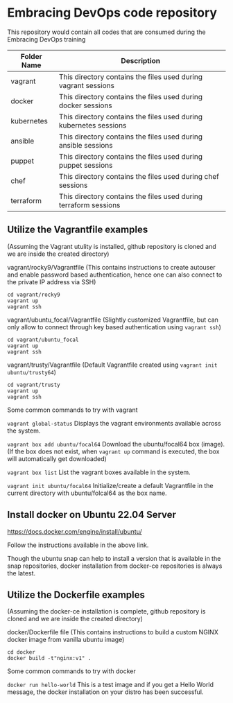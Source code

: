 # Embracing DevOps code repository
This repository would contain all codes that are consumed during the Embracing DevOps training

| Folder Name | Description                                                    |
| ------------------------- | ------------------------------------------------ |
| vagrant     | This directory contains the files used during vagrant sessions |
| docker      | This directory contains the files used during docker sessions |
| kubernetes  | This directory contains the files used during kubernetes sessions |
| ansible     | This directory contains the files used during ansible sessions |
| puppet      | This directory contains the files used during puppet sessions |
| chef        | This directory contains the files used during chef sessions |
| terraform   | This directory contains the files used during terraform sessions |

## Utilize the Vagrantfile examples
(Assuming the Vagrant utulity is installed, github repository is cloned and we are inside the created directory)

vagrant/rocky9/Vagrantfile (This contains instructions to create autouser and enable password based authentication, hence one can also connect to the private IP address via SSH)

```
cd vagrant/rocky9
vagrant up
vagrant ssh
```

vagrant/ubuntu_focal/Vagrantfile (Slightly customized Vagrantfile, but can only allow to connect through key based authentication using ```vagrant ssh```)
```
cd vagrant/ubuntu_focal
vagrant up
vagrant ssh
```

vagrant/trusty/Vagrantfile (Default Vagrantfile created using ```vagrant init ubuntu/trusty64```)
```
cd vagrant/trusty
vagrant up
vagrant ssh
```

Some common commands to try with vagrant

```vagrant global-status``` Displays the vagrant environments available across the system.

```vagrant box add ubuntu/focal64``` Download the ubuntu/focal64 box (image). (If the box does not exist, when ```vagrant up``` command is executed, the box will automatically get downloaded)

```vagrant box list``` List the vagrant boxes available in the system.

```vagrant init ubuntu/focal64``` Initialize/create a default Vagrantfile in the current directory with ubuntu/folcal64 as the box name.

## Install docker on Ubuntu 22.04 Server

https://docs.docker.com/engine/install/ubuntu/

Follow the instructions available in the above link.

Though the ubuntu snap can help to install a version that is available in the snap repositories, docker installation from docker-ce repositories is always the latest.

## Utilize the Dockerfile examples
(Assuming the docker-ce installation is complete, github repository is cloned and we are inside the created directory)

docker/Dockerfile file (This contains instructions to build a custom NGINX docker image from vanilla ubuntu image)

```
cd docker
docker build -t"nginx:v1" .
```

Some common commands to try with docker

```docker run hello-world``` This is a test image and if you get a Hello World message, the docker installation on your distro has been successful.



